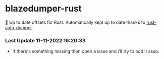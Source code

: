 # blazedumper-rust

🚀 Up to date offsets for Rust. Automatically kept up to date thanks to [rust-auto-dumper](https://github.com/Akandesh/rust-auto-dumper).


### Last Update 11-11-2022 16:20:33
- If there's something missing then open a issue and i'll try to add it asap.